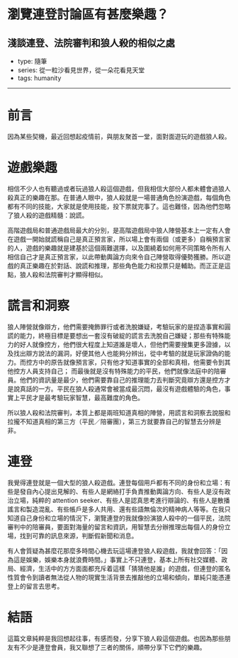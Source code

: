 # 瀏覽連登討論區有甚麼樂趣？

## 淺談連登、法院審判和狼人殺的相似之處

- type: 隨筆
- series: 從一粒沙看見世界，從一朵花看見天堂
- tags: humanity

---

# 前言

因為某些契機，最近回想起疫情前，與朋友聚首一堂，面對面遊玩的遊戲狼人殺。

# 遊戲樂趣

相信不少人也有聽過或者玩過狼人殺這個遊戲，但我相信大部份人都未體會過狼人殺真正的樂趣在那。在普通人眼中，狼人殺就是一場普通角色扮演遊戲，每個角色都有不同的技能，大家就是使用技能，投下票就完事了。這也難怪，因為他們忽略了狼人殺的遊戲精髓：說謊。

高階遊戲局和普通遊戲局最大的分別，是高階遊戲局中狼人陣營基本上一定有人會在遊戲一開始就謊稱自己是真正預言家，所以場上會有兩個（或更多）自稱預言家的人，遊戲的樂趣就是建基於這個兩難選擇，以及圍繞着如何用不同策略令所有人相信自己才是真正預言家，以此帶動輿論方向來令自己陣營取得優勢獲勝。所以遊戲的真正樂趣在於對話、說謊和推理，那些角色能力和投票只是輔助。而正正是這點，狼人殺和法院審判才顯得相似。

# 謊言和洞察

狼人陣營就像辯方，他們需要掩飾罪行或者洗脫嫌疑，考驗玩家的是捏造事實和圓謊的能力，終極目標是要想出一套沒有破綻的謊言去洗脫自己嫌疑；那些有特殊能力的好人就像控方，他們很大程度上知道誰是壞人，但他們需要搜集更多證據，以及找出辯方說法的漏洞，好便其他人也能夠分辨出，從中考驗的就是玩家證偽的能力。而控方中的原告就像預言家，只有他才知道事實的全部和真相，他需要令到其他控方人員支持自己； 而最後就是沒有特殊能力的平民，他們就像法庭中的陪審員。他們的資訊量是最少，他們需要靠自己的推理能力去判斷究竟辯方還是控方才是說真話的一方。平民在狼人殺通常會被當成最沉悶，最沒有遊戲體驗的角色，事實上平民才是最考驗玩家智慧，最高難度的角色。

所以狼人殺和法院審判，本質上都是兩班知道真相的陣營，用謊言和洞察去說服和拉攏不知道真相的第三方（平民／陪審團），第三方就要靠自己的智慧去分辨是非。

# 連登

我覺得連登就是一個大型的狼人殺遊戲。連登每個用戶都有不同的身份和立場：有些是發自內心提出見解的、有些人是網絡打手負責推動輿論方向、有些人是沒有政治立場，純粹的 attention seeker、有些人是認真思考進行辯論的、有些人是散播謠言和製造混亂、有些帳戶是多人共用、還有些語無倫次的精神病人等等。在我只知道自己身份和立場的情況下，瀏覽連登的我就像扮演狼人殺中的一個平民，法院審判中的陪審員，要面對海量的留言和資訊，用智慧去分辦推理出每個人的身份立場，找到可靠的訊息來源，判斷假新聞和消息。

有人會質疑為甚麼花那麼多時間心機去玩這場連登狼人殺遊戲，我就會回答：「因為這是娛樂，娛樂本身就浪費時間。」事實上不只連登，基本上所有社交媒體、政局、經濟，生活中的方方面面都充斥着這樣「猜猜他是誰」的遊戲，但連登的匿名性質會令到讀者無法從人物的現實生活背景去推敲他的立場和傾向，單純只能憑連登上的留言去思考。

# 結語

這篇文章純粹是我回想起往事，有感而發，分享下狼人殺這個遊戲。也因為那些朋友有不少是連登會員，我又聯想了三者的關係，順帶分享下它們的樂趣。